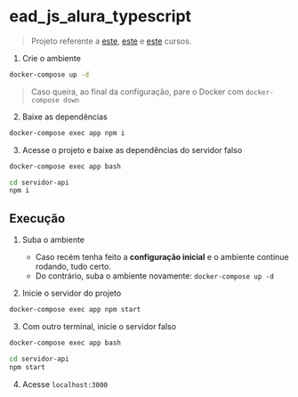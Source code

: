# ead_js_alura_typescript

> Projeto referente a [este](https://cursos.alura.com.br/course/typescript-evoluindo-javascript), [este](https://cursos.alura.com.br/course/typescript-avancando-linguagem) e [este](https://cursos.alura.com.br/course/typescript-tecnicas-boas-praticas) cursos.

1. Crie o ambiente
```sh
docker-compose up -d
```
> Caso queira, ao final da configuração, pare o Docker com ``docker-compose down``

2. Baixe as dependências
```sh
docker-compose exec app npm i
```

3. Acesse o projeto e baixe as dependências do servidor falso
```sh
docker-compose exec app bash
```
```sh
cd servidor-api
npm i
```

## Execução

1. Suba o ambiente
    - Caso recém tenha feito a **configuração inicial** e o ambiente continue rodando, tudo certo.
    - Do contrário, suba o ambiente novamente: ``docker-compose up -d``

2. Inicie o servidor do projeto
```sh
docker-compose exec app npm start
```

3. Com outro terminal, inicie o servidor falso
```sh
docker-compose exec app bash
```
```sh
cd servidor-api
npm start
```

4. Acesse ``localhost:3000``
